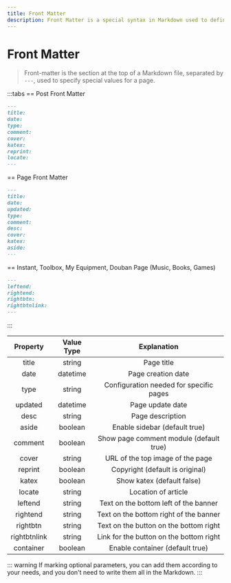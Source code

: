 ```yaml
---
title: Front Matter
description: Front Matter is a special syntax in Markdown used to define the metadata of a page.
---
```


# Front Matter

> Front-matter is the section at the top of a Markdown file, separated by `---`, used to specify special values for a page.

:::tabs
== Post Front Matter
```markdown
---
title:
date:
type:
comment:
cover:
katex:
reprint:
locate:
---
```
== Page Front Matter
```markdown
---
title:
date:
updated:
type:
comment:
desc:
cover:
katex:
aside:
---
```
== Instant, Toolbox, My Equipment, Douban Page (Music, Books, Games)
```markdown
---
leftend:
rightend:
rightbtn:
rightbtnlink:
---
```
:::

| Property      | Value Type | Explanation                                                                 |
|:-------------:|:----------:|:---------------------------------------------------------------------------:|
| title         | string     | <Badge type="tip" text="Required" /> Page title                             |
| date          | datetime   | <Badge type="tip" text="Required" /> Page creation date                     |
| type          | string     | <Badge type="tip" text="Required" /> Configuration needed for specific pages|
| updated       | datetime   | <Badge type="info" text="Optional" /> Page update date                      |
| desc          | string     | <Badge type="info" text="Optional" /> Page description                      |
| aside         | boolean    | <Badge type="info" text="Optional" /> Enable sidebar (default true)         |
| comment       | boolean    | <Badge type="info" text="Optional" /> Show page comment module (default true)|
| cover         | string     | <Badge type="info" text="Optional" /> URL of the top image of the page      |
| reprint       | boolean    | <Badge type="info" text="Optional" /> Copyright (default is original)       |
| katex         | boolean    | <Badge type="info" text="Optional" /> Show katex (default false)            |
| locate        | string     | <Badge type="info" text="Optional" /> Location of article                   |
| leftend       | string     | <Badge type="info" text="Optional" /> Text on the bottom left of the banner |
| rightend      | string     | <Badge type="info" text="Optional" /> Text on the bottom right of the banner|
| rightbtn      | string     | <Badge type="info" text="Optional" /> Text on the button on the bottom right|
| rightbtnlink  | string     | <Badge type="info" text="Optional" /> Link for the button on the bottom right|
| container     | boolean    | <Badge type="info" text="Optional" /> Enable container (default true)       |

::: warning
If marking optional parameters, you can add them according to your needs, and you don't need to write them all in the Markdown.
:::

